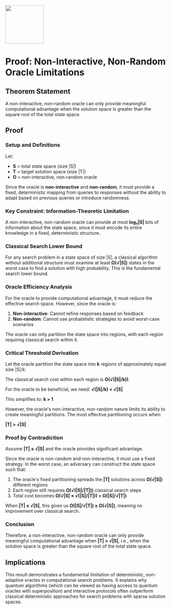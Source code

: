 <img src="https://r2cdn.perplexity.ai/pplx-full-logo-primary-dark%402x.png" class="logo" width="120"/>

# Proof: Non-Interactive, Non-Random Oracle Limitations

## Theorem Statement

A non-interactive, non-random oracle can only provide meaningful computational advantage when the solution space is greater than the square root of the total state space.

## Proof

### Setup and Definitions

Let:

- **S** = total state space (size |S|)
- **T** = target solution space (size |T|)
- **O** = non-interactive, non-random oracle

Since the oracle is **non-interactive** and **non-random**, it must provide a fixed, deterministic mapping from queries to responses without the ability to adapt based on previous queries or introduce randomness.

### Key Constraint: Information-Theoretic Limitation

A non-interactive, non-random oracle can provide at most **log₂|S|** bits of information about the state space, since it must encode its entire knowledge in a fixed, deterministic structure.

### Classical Search Lower Bound

For any search problem in a state space of size |S|, a classical algorithm without additional structure must examine at least **Ω(√|S|)** states in the worst case to find a solution with high probability. This is the fundamental search lower bound.

### Oracle Efficiency Analysis

For the oracle to provide computational advantage, it must reduce the effective search space. However, since the oracle is:

1. **Non-interactive**: Cannot refine responses based on feedback
2. **Non-random**: Cannot use probabilistic strategies to avoid worst-case scenarios

The oracle can only partition the state space into regions, with each region requiring classical search within it.

### Critical Threshold Derivation

Let the oracle partition the state space into **k** regions of approximately equal size |S|/k.

The classical search cost within each region is **O(√(|S|/k))**.

For the oracle to be beneficial, we need:
**√(|S|/k) < √|S|**

This simplifies to: **k > 1**

However, the oracle's non-interactive, non-random nature limits its ability to create meaningful partitions. The most effective partitioning occurs when:

**|T| > √|S|**

### Proof by Contradiction

Assume **|T| ≤ √|S|** and the oracle provides significant advantage.

Since the oracle is non-random and non-interactive, it must use a fixed strategy. In the worst case, an adversary can construct the state space such that:

1. The oracle's fixed partitioning spreads the **|T|** solutions across **Ω(√|S|)** different regions
2. Each region still requires **Ω(√(|S|/|T|))** classical search steps
3. Total cost becomes **Ω(√|S| × √(|S|/|T|)) = Ω(|S|/√|T|)**

When **|T| ≤ √|S|**, this gives us **Ω(|S|/√|T|) ≥ Ω(√|S|)**, meaning no improvement over classical search.

### Conclusion

Therefore, a non-interactive, non-random oracle can only provide meaningful computational advantage when **|T| > √|S|**, i.e., when the solution space is greater than the square root of the total state space.

## Implications

This result demonstrates a fundamental limitation of deterministic, non-adaptive oracles in computational search problems. It explains why quantum algorithms (which can be viewed as having access to quantum oracles with superposition) and interactive protocols often outperform classical deterministic approaches for search problems with sparse solution spaces.

